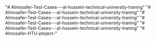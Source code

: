 "# Almosafer-Test-Cases---al-hussein-technical-university-traning" 
"# Almosafer-Test-Cases---al-hussein-technical-university-traning" 
"# Almosafer-Test-Cases---al-hussein-technical-university-traning" 
"# Almosafer-Test-Cases---al-hussein-technical-university-traning" 
"# Almosafer-Test-Cases---al-hussein-technical-university-traning" 
"# Almosafer-HTU-ptoject-" 
